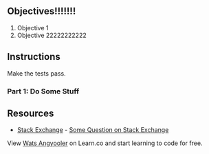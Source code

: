 ## Objectives!!!!!!!

1. Objective 1
2. Objective 22222222222

## Instructions

Make the tests pass.

### Part 1: Do Some Stuff

## Resources

* [Stack Exchange](http://www.stackexchange.com) - [Some Question on Stack Exchange](http://www.stackexchange.com/questions/123)

<p class='util--hide'>View <a href='https://learn.co/lessons/wats-angyooler'>Wats Angyooler</a> on Learn.co and start learning to code for free.</p>
